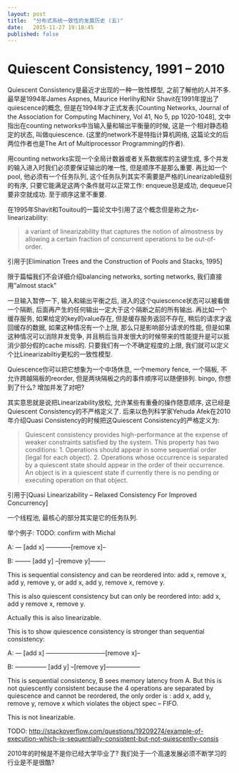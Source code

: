 ```yaml
---
layout: post
title:  "分布式系统一致性的发展历史 (五)"
date:   2015-11-27 19:18:45
published: false
---
```


# Quiescent Consistency, 1991 – 2010

Quiescent Consistency是最近才出现的一种一致性模型, 之前了解他的人并不多.  最早是1994年James Aspnes, Maurice Herlihy和Nir Shavit在1991年提出了quiescence的概念, 但是在1994年才正式发表:[Counting Networks, Journal of the Association for Computing Machinery, Vol 41, No 5, pp 1020-1048], 文中指出在counting networks中当输入量和输出平衡量的时候, 这是一个相对静态稳定的状态, 叫做quiescence. (这里的network不是特指计算机网络, 这篇论文的后两位作者也是The Art of Multiprocessor Programming的作者).

用counting networks实现一个全局计数器或者关系数据库的主键生成, 多个并发的输入进入时我们必须要保证输出的唯一性, 但是顺序不是那么重要. 再比如一个pool, 他必须有一个任务队列, 这个任务队列其实不需要是严格的Linearizable级别的有序, 只要它能满足这两个条件就可以正常工作:  enqueue总是成功, dequeue只要非空就成功. 至于顺序这里不重要.

在1995年Shavit和Touitou的一篇论文中引用了这个概念但是称之为ε-linearizability:

>    a variant of linearizability that captures the notion of almostness by allowing a certain fraction of concurrent operations to be out-of-order.

引用于[Elimination Trees and the Construction of Pools and Stacks, 1995]

限于篇幅我们不会详细介绍balancing networks, sorting networks, 我们直接用”almost stack”

一旦输入暂停一下, 输入和输出平衡之后, 进入的这个quiescence状态可以被看做一个隔断, 后面再产生的任何输出一定大于这个隔断之前的所有输出. 再比如一个缓存服务, 如果给定的key的value存在, 但是缓存服务返回不存在, 稍后的请求才返回缓存的数据, 如果这种情况有一个上限, 那么只是影响部分请求的性能, 但是如果这种情况可以消除并发竞争, 并且稍后当并发很大的时候带来的性能提升是可以抵消少部分假的cache miss的. 只要我们有一个不确定程度的上限, 我们就可以定义个比Linearizabiltiy更松的一致性模型.

Quiescence你可以把它想象为一个中场休息, 一个memory fence, 一个隔板, 不允许跨越隔板的reorder, 但是两块隔板之内的事件顺序可以随便排列. bingo, 你想到了什么? 增加并发了对吧?

其实意思就是说把Linearizability放松, 允许某些有重叠的操作随意顺序, 这已经是Quiescent Consistency的不严格定义了. 后来以色列科学家Yehuda Afek在2010年介绍Quasi Consistency的时候把这Quiescent Consistency的严格定义为:

>    Quiescent consistency provides high-performance at the expense of weaker constraints satisfied by the system. This property has two conditions:
    1. Operations should appear in some sequential order (legal for each object). 2. Operations whose occurrence is separated by a quiescent state should appear in the order of their occurrence. An object is in a quiescent state if currently
    there is no pending or executing operation on that object.

引用于[Quasi Linearizability – Relaxed Consistency For Improved Concurrency]

一个线程池, 最核心的部分其实是它的任务队列.

举个例子: TODO: confirm with Michal

A: — [add x] ————[remove x]–

B: ——– [add y] –[remove y]——-

This is sequential consistency and can be reordered into: add x, remove x, add y, remove y, or add x, add y, remove x, remove y.

This is also quiescent consistency but can only be reordered into: add x, add y remove x, remove y.

Actually this is also linearizable.


This is to show quiescence consistency is stronger than sequential consistency:

A: — [add x] —————————–[remove x]–

B: ————— [add y] –[remove y]—————–

 

This is sequential consistency, B sees memory latency from A. But this is not quiescently consistent because the 4 operations are separated by quiescence and cannot be reordered, the only order is : add x, add y, remove y, remove x which violates the object spec – FIFO.

This is not linearizable.

TODO: http://stackoverflow.com/questions/19209274/example-of-execution-which-is-sequentially-consistent-but-not-quiescently-consis

2010年的时候是不是你已经大学毕业了? 我们处于一个高速发展必须不断学习的行业是不是很酷?



